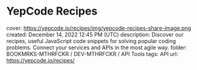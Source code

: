 # YepCode Recipes

cover: https://yepcode.io/recipes/img/yepcode-recipes-share-image.png
created: December 14, 2022 12:45 PM (UTC)
description: Discover our recipes, useful JavaScript code snippets for solving popular coding problems. Connect your services and APIs in the most agile way.
folder: BOOKMRKS-MTHRFCKR / DEV-MTHRFCKR / API Tools
tags: API
url: https://yepcode.io/recipes/
